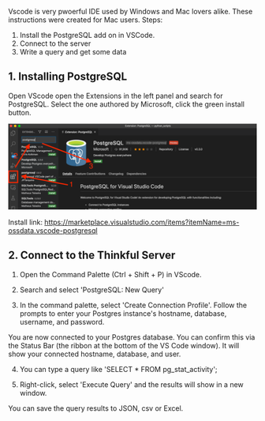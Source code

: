 


Vscode is very pwoerful IDE used by Windows and Mac lovers alike. These instructions were created for Mac users. 
Steps:
1. Install the PostgreSQL add on in VSCode.
2. Connect to the server
3. Write a query and get some data

## 1. Installing PostgreSQL
Open VScode open the Extensions in the left panel and search for PostgreSQL. Select the one authored by Microsoft, click the green install button.

![relative image link](images/image1a.png)

Install link: https://marketplace.visualstudio.com/items?itemName=ms-ossdata.vscode-postgresql 

## 2. Connect to the Thinkful Server

1) Open the Command Palette (Ctrl + Shift + P) in VScode.

2) Search and select 'PostgreSQL: New Query'

3) In the command palette, select 'Create Connection Profile'. Follow the prompts to enter your Postgres instance's hostname, database, username, and password.

You are now connected to your Postgres database. You can confirm this via the Status Bar (the ribbon at the bottom of the VS Code window). It will show your connected hostname, database, and user.

4) You can type a query like 'SELECT * FROM pg_stat_activity';

5) Right-click, select 'Execute Query' and the results will show in a new window.

You can save the query results to JSON, csv or Excel.



<!--stackedit_data:
eyJoaXN0b3J5IjpbODE3OTEzNzc2LDYwODQwNzc5LC0xOTAwOT
I5NzQxLDExNzA3Nzk0OTAsLTE0MTE0NTU1NTgsMjgxNDU3ODMw
XX0=
-->
